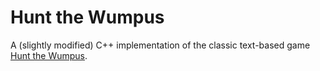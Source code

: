 # Hunt the Wumpus

A (slightly modified) C++ implementation of the classic text-based game <a href="https://en.wikipedia.org/wiki/Hunt_the_Wumpus">Hunt the Wumpus</a>.
